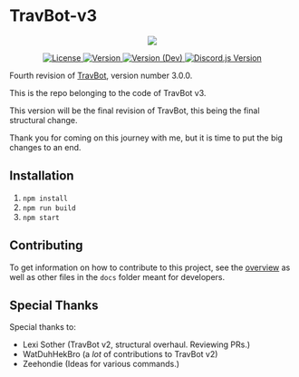 # TravBot-v3

<p align="center">
	<img src="https://i.imgur.com/l2E2Tfi.png"/>
</p>
<p align="center">
	<a href="https://choosealicense.com/licenses/mit/">
		<img src="https://img.shields.io/github/license/keanuplayz/travbot-v3" alt="License">
	</a>
	<a href="https://github.com/keanuplayz/TravBot-v3/blob/master/CHANGELOG.md">
		<img src="https://img.shields.io/github/package-json/v/keanuplayz/travbot-v3" alt="Version">
	</a>
	<a href="https://github.com/keanuplayz/TravBot-v3/blob/typescript/CHANGELOG.md">
		<img src="https://img.shields.io/github/package-json/v/keanuplayz/travbot-v3/typescript" alt="Version (Dev)">
	</a>
	<a href="https://discord.js.org/">
		<img src="https://img.shields.io/github/package-json/dependency-version/keanuplayz/travbot-v3/discord.js" alt="Discord.js Version">
	</a>
</p>

Fourth revision of [TravBot](https://github.com/keanuplayz/TravBot), version number 3.0.0.

This is the repo belonging to the code of TravBot v3.

This version will be the final revision of TravBot, this being the final structural change.

Thank you for coming on this journey with me, but it is time to put the big changes to an end.

## Installation

1. `npm install`
2. `npm run build`
3. `npm start`

## Contributing

To get information on how to contribute to this project, see the [overview](docs/Overview.md) as well as other files in the `docs` folder meant for developers.

## Special Thanks

Special thanks to:
- Lexi Sother (TravBot v2, structural overhaul. Reviewing PRs.)
- WatDuhHekBro (a *lot* of contributions to TravBot v2)
- Zeehondie (Ideas for various commands.)
